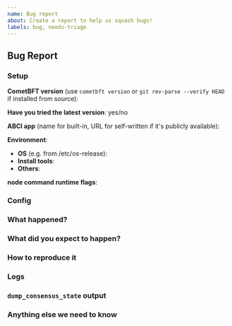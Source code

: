 ```yaml
---
name: Bug report
about: Create a report to help us squash bugs!
labels: bug, needs-triage
---
```

<!--

Please fill in as much of the template below as you can.

If you have general questions, please create a new discussion:
https://github.com/KYVENetwork/cometbft/v37/discussions

Be ready for followup questions, and please respond in a timely manner. We might
ask you to provide additional logs and data (CometBFT & App).

-->

## Bug Report

### Setup

**CometBFT version** (use `cometbft version` or `git rev-parse --verify HEAD` if installed from source):

**Have you tried the latest version**: yes/no

**ABCI app** (name for built-in, URL for self-written if it's publicly available):

**Environment**:
- **OS** (e.g. from /etc/os-release):
- **Install tools**:
- **Others**:

**node command runtime flags**:

### Config

<!--

You can paste only the changes you've made.

-->

### What happened?

### What did you expect to happen?

### How to reproduce it

<!--

Provide a description here as minimally and precisely as possible as to how to
reproduce the issue. Ideally only using our kvstore application, as debugging
app chains is not within our team's scope.

-->

### Logs

<!--

Paste a small part showing an error (< 10 lines) or link a pastebin, gist, etc.
containing more of the log file).

-->

### `dump_consensus_state` output

<!--

Please provide the output from the `http://<ip>:<port>/dump_consensus_state` RPC
endpoint for consensus bugs.

-->

### Anything else we need to know

<!--

Is there any additional information not covered by the other sections that would
help us to triage/debug/fix this issue?

-->

